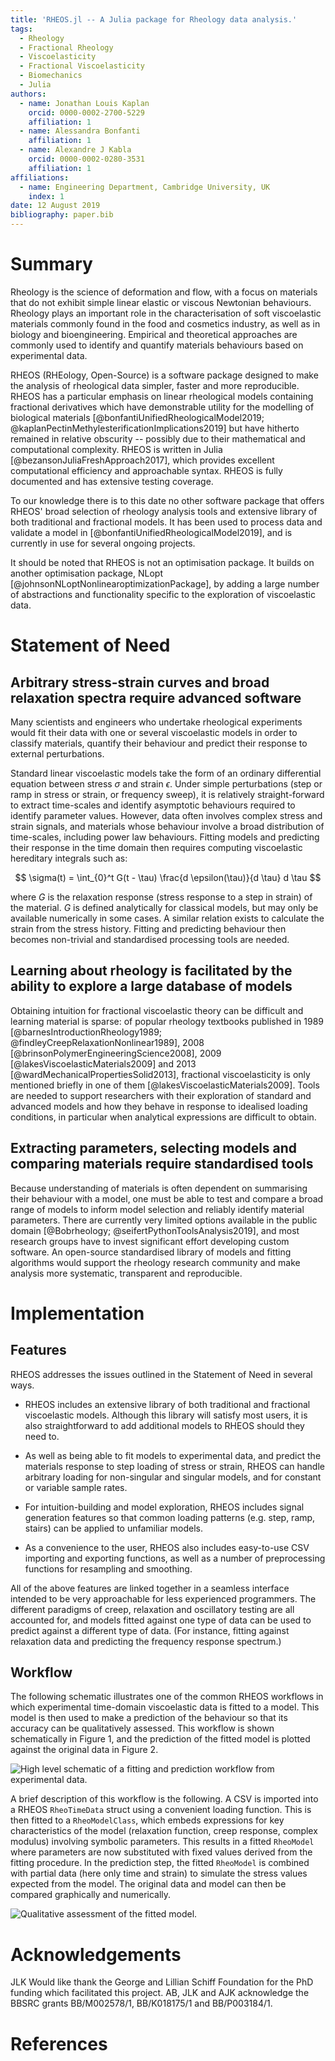 ```yaml
---
title: 'RHEOS.jl -- A Julia package for Rheology data analysis.'
tags:
  - Rheology
  - Fractional Rheology
  - Viscoelasticity
  - Fractional Viscoelasticity
  - Biomechanics
  - Julia
authors:
  - name: Jonathan Louis Kaplan
    orcid: 0000-0002-2700-5229
    affiliation: 1
  - name: Alessandra Bonfanti
    affiliation: 1
  - name: Alexandre J Kabla
    orcid: 0000-0002-0280-3531
    affiliation: 1
affiliations:
  - name: Engineering Department, Cambridge University, UK
    index: 1
date: 12 August 2019
bibliography: paper.bib
---
```

# Summary

Rheology is the science of deformation and flow, with a focus on materials that do not exhibit simple linear elastic or viscous Newtonian behaviours. Rheology plays an important role in the characterisation of soft viscoelastic materials commonly found in the food and cosmetics industry, as well as in biology and bioengineering. Empirical and theoretical approaches are commonly used to identify and quantify materials behaviours based on experimental data.

RHEOS (RHEology, Open-Source) is a software package designed to make the analysis of rheological data simpler, faster and more reproducible. RHEOS has a particular emphasis on linear rheological models containing fractional derivatives which have demonstrable utility for the modelling of biological materials [@bonfantiUnifiedRheologicalModel2019; @kaplanPectinMethylesterificationImplications2019] but have hitherto remained in relative obscurity -- possibly due to their mathematical and computational complexity. RHEOS is written in Julia [@bezansonJuliaFreshApproach2017], which provides excellent computational efficiency and approachable syntax. RHEOS is fully documented and has extensive testing coverage.

To our knowledge there is to this date no other software package that offers RHEOS' broad selection of rheology analysis tools and extensive library of both traditional and fractional models. It has been used to process data and validate a model in [@bonfantiUnifiedRheologicalModel2019], and is currently in use for several ongoing projects.

It should be noted that RHEOS is not an optimisation package. It builds on another optimisation package, NLopt [@johnsonNLoptNonlinearoptimizationPackage], by adding a large number of abstractions and functionality specific to the exploration of viscoelastic data.

# Statement of Need

## Arbitrary stress-strain curves and broad relaxation spectra require advanced software

Many scientists and engineers who undertake rheological experiments would fit their data with one or several viscoelastic models in order to classify materials, quantify their behaviour and predict their response to external perturbations.

Standard linear viscoelastic models take the form of an ordinary differential equation between stress $\sigma$ and strain $\epsilon$. Under simple perturbations (step or ramp in stress or strain, or frequency sweep), it is relatively straight-forward to extract time-scales and identify asymptotic behaviours required to identify parameter values. However, data often involves complex stress and strain signals, and materials whose behaviour involve a broad distribution of time-scales, including power law behaviours. Fitting models and predicting their response in the time domain then requires computing viscoelastic hereditary integrals such as:

$$ \sigma(t) = \int_{0}^t G(t - \tau) \frac{d \epsilon(\tau)}{d \tau} d \tau $$

where $G$ is the relaxation response (stress response to a step in strain) of the material. $G$ is defined analytically for classical models, but may only be available numerically in some cases. A similar relation exists to calculate the strain from the stress history. Fitting and predicting behaviour then becomes non-trivial and standardised processing tools are needed.


## Learning about rheology is facilitated by the ability to explore a large database of models

Obtaining intuition for fractional viscoelastic theory can be difficult and learning material is sparse: of popular rheology textbooks published in 1989 [@barnesIntroductionRheology1989; @findleyCreepRelaxationNonlinear1989], 2008 [@brinsonPolymerEngineeringScience2008], 2009 [@lakesViscoelasticMaterials2009] and 2013 [@wardMechanicalPropertiesSolid2013], fractional viscoelasticity is only mentioned briefly in one of them [@lakesViscoelasticMaterials2009]. Tools are needed to support researchers with their exploration of standard and advanced models and how they behave in response to idealised loading conditions, in particular when analytical expressions are difficult to obtain.


## Extracting parameters, selecting models and comparing materials require standardised tools

Because understanding of materials is often dependent on summarising their behaviour with a model, one must be able to test and compare a broad range of models to inform model selection and reliably identify material parameters. There are currently very limited options available in the public domain [@Bobrheology; @seifertPythonToolsAnalysis2019], and most research groups have to invest significant effort developing custom software. An open-source standardised library of models and fitting algorithms would support the rheology research community and make analysis more systematic, transparent and reproducible.



# Implementation

## Features

RHEOS addresses the issues outlined in the Statement of Need in several ways.

- RHEOS includes an extensive library of both traditional and fractional viscoelastic models. Although this library will satisfy most users, it is also straightforward to add additional models to RHEOS should they need to.

- As well as being able to fit models to experimental data, and predict the materials response to step loading of stress or strain, RHEOS can handle arbitrary loading for non-singular and singular models, and for constant or variable sample rates.

- For intuition-building and model exploration, RHEOS includes signal generation features so that common loading patterns (e.g. step, ramp, stairs) can be applied to unfamiliar models.

- As a convenience to the user, RHEOS also includes easy-to-use CSV importing and exporting functions, as well as a number of preprocessing functions for resampling and smoothing.

All of the above features are linked together in a seamless interface intended to be very approachable for less experienced programmers. The different paradigms of creep, relaxation and oscillatory testing are all accounted for, and models fitted against one type of data can be used to predict against a different type of data. (For instance, fitting against relaxation data and predicting the frequency response spectrum.)

## Workflow

The following schematic illustrates one of the common RHEOS workflows in which experimental time-domain viscoelastic data is fitted to a model. This model is then used to make a prediction of the behaviour so that its accuracy can be qualitatively assessed. This workflow is shown schematically in Figure 1, and the prediction of the fitted model is plotted against the original data in Figure 2.

![High level schematic of a fitting and prediction workflow from experimental data.](diagram_v3.png)

A brief description of this workflow is the following. A CSV is imported into a RHEOS `RheoTimeData` struct using a convenient loading function. This is then fitted to a `RheoModelClass`, which embeds expressions for key characteristics of the model (relaxation function, creep response, complex modulus) involving symbolic parameters. This results in a fitted `RheoModel` where parameters are now substituted with fixed values derived from the fitting procedure. In the prediction step, the fitted `RheoModel` is combined with partial data (here only time and strain) to simulate the stress values expected from the model. The original data and model can then be compared graphically and numerically.

![Qualitative assessment of the fitted model.](predictfigure.png)

# Acknowledgements

JLK Would like thank the George and Lillian Schiff Foundation for the PhD funding which facilitated this project. AB, JLK and AJK acknowledge the BBSRC grants BB/M002578/1, BB/K018175/1 and BB/P003184/1.

# References
